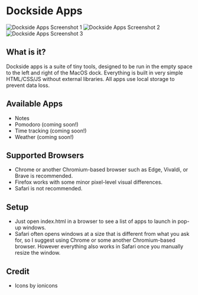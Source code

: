# Dockside Apps

![Dockside Apps Screenshot 1](https://i.imgur.com/0S02Ssn.png)
![Dockside Apps Screenshot 2](https://i.imgur.com/fbBLpUA.jpg)
![Dockside Apps Screenshot 3](https://i.imgur.com/5q7EOgL.png)

## What is it?
Dockside apps is a suite of tiny tools, designed to be run in the empty space to the left and right of the MacOS dock. Everything is built in very simple HTML/CSS/JS without external libraries. All apps use local storage to prevent data loss.

## Available Apps
* Notes
* Pomodoro (coming soon!)
* Time tracking (coming soon!)
* Weather (coming soon!)

## Supported Browsers
* Chrome or another Chromium-based browser such as Edge, Vivaldi, or Brave is recommended.
* Firefox works with some minor pixel-level visual differences.
* Safari is not recommended.

## Setup
* Just open index.html in a browser to see a list of apps to launch in pop-up windows.
* Safari often opens windows at a size that is different from what you ask for, so I suggest using Chrome or some another Chromium-based browser. However everything also works in Safari once you manually resize the window.

## Credit
* Icons by ionicons
